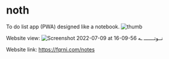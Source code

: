 # noth
To do list app (PWA) designed like a notebook.
![thumb](https://user-images.githubusercontent.com/85626756/178107145-4f225edf-4128-44ab-be10-3d3319e3d73b.png)

Website view:
![Screenshot 2022-07-09 at 16-09-56 نــوتـــــــ ـه](https://user-images.githubusercontent.com/85626756/178107187-5325b9ca-8e3b-42de-a84d-f5a0f1bf7fd7.png)

Website link:
https://fqrni.com/notes
